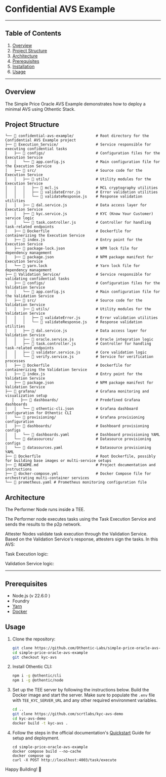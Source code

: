# Confidential AVS Example

---

## Table of Contents

1. [Overview](#overview)
2. [Project Structure](#project-structure)
3. [Architecture](#architecture)
4. [Prerequisites](#prerequisites)
5. [Installation](#installation)
6. [Usage](#usage)

---

## Overview

The Simple Price Oracle AVS Example demonstrates how to deploy a minimal AVS using Othentic Stack.


## Project Structure

```mdx
└── 📂 confidential-avs-example/          # Root directory for the Confidential AVS Example project
├── 📂 Execution_Service/                 # Service responsible for executing confidential tasks
│   ├── 📂 configs/                       # Configuration files for the Execution Service
│   │   └── 📄 app.config.js              # Main configuration file for the Execution Service
│   ├── 📂 src/                           # Source code for the Execution Service
│   │   ├── 📂 utils/                     # Utility modules for the Execution Service
│   │   │   ├── 📄 mcl.js                 # MCL cryptography utilities
│   │   │   ├── 📄 validateError.js       # Error validation utilities
│   │   │   └── 📄 validateResponse.js    # Response validation utilities
│   │   ├── 📄 dal.service.js             # Data access layer for Execution Service
│   │   ├── 📄 kyc.service.js             # KYC (Know Your Customer) service logic
│   │   └── 📄 task.controller.js         # Controller for handling task-related endpoints
│   ├── 📄 Dockerfile                     # Dockerfile for containerizing the Execution Service
│   ├── 📄 index.js                       # Entry point for the Execution Service
│   ├── 📄 package-lock.json              # NPM lock file for dependency management
│   ├── 📄 package.json                   # NPM package manifest for Execution Service
│   └── 📄 yarn.lock                      # Yarn lock file for dependency management
├── 📂 Validation_Service/                # Service responsible for validating confidential tasks
│   ├── 📂 configs/                       # Configuration files for the Validation Service
│   │   └── 📄 app.config.js              # Main configuration file for the Validation Service
│   ├── 📂 src/                           # Source code for the Validation Service
│   │   ├── 📂 utils/                     # Utility modules for the Validation Service
│   │   │   ├── 📄 validateError.js       # Error validation utilities
│   │   │   └── 📄 validateResponse.js    # Response validation utilities
│   │   ├── 📄 dal.service.js             # Data access layer for Validation Service
│   │   ├── 📄 oracle.service.js          # Oracle integration logic
│   │   ├── 📄 task.controller.js         # Controller for handling task-related endpoints
│   │   ├── 📄 validator.service.js       # Core validation logic
│   │   └── 📄 verify.service.js          # Service for verification processes
│   ├── 📄 Dockerfile                     # Dockerfile for containerizing the Validation Service
│   ├── 📄 index.js                       # Entry point for the Validation Service
│   ├── 📄 package.json                   # NPM package manifest for Validation Service
├── 📂 grafana/                           # Grafana monitoring and visualization setup
   │   ├── 📂 dashboards/                 # Predefined Grafana dashboards
│   │   └── 📄 othentic-cli.json          # Grafana dashboard configuration for Othentic CLI
│   └── 📂 provisioning/                  # Grafana provisioning configuration
│   ├── 📂 dashboards/                    # Dashboard provisioning configs
│   │   └── 📄 dashboards.yaml            # Dashboard provisioning YAML
│   └── 📂 datasources/                   # Datasource provisioning configs
│   └── 📄 datasources.yaml               # Datasource provisioning YAML
├── 📄 Dockerfile                         # Root Dockerfile, possibly for building base images or multi-service setups
├── 📄 README.md                          # Project documentation and instructions
├── 📄 docker-compose.yml                 # Docker Compose file for orchestrating multi-container services
└── 📄 prometheus.yaml # Prometheus monitoring configuration file
```

## Architecture

The Performer Node runs inside a TEE.

The Performer node executes tasks using the Task Execution Service and sends the results to the p2p network.

Attester Nodes validate task execution through the Validation Service. Based on the Validation Service's response, attesters sign the tasks. In this AVS:

Task Execution logic:


Validation Service logic:

---

## Prerequisites

- Node.js (v 22.6.0 )
- Foundry
- [Yarn](https://yarnpkg.com/)
- [Docker](https://docs.docker.com/engine/install/)

## Usage

1. Clone the repository:

   ```bash
   git clone https://github.com/Othentic-Labs/simple-price-oracle-avs-example.git
   cd simple-price-oracle-avs-example
   git checkout kyc-avs
   ```

2. Install Othentic CLI:

   ```bash
   npm i -g @othentic/cli
   npm i -g @othentic/node
   ```

3. Set up the TEE server by following the instructions below. Build the Docker image and start the server. Make sure to populate the `.env` file with `TEE_KYC_SERVER_URL` and any other required environment variables.
   ```bash
   cd ..
   git clone https://github.com/scrtlabs/kyc-avs-demo
   cd kyc-avs-demo
   docker build -t kyc-avs .
   ```

4. Follow the steps in the official documentation's [Quickstart](https://docs.othentic.xyz/main/welcome/getting-started/install-othentic-cli) Guide for setup and deployment.

   ```
   cd simple-price-oracle-avs-example
   docker compose build --no-cache
   docker compose up
   curl -X POST http://localhost:4003/task/execute
   ```

Happy Building! 🚀

